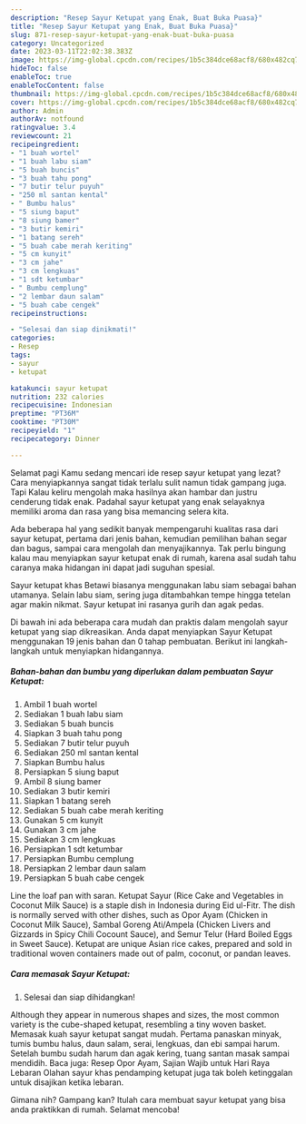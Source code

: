 ```yaml
---
description: "Resep Sayur Ketupat yang Enak, Buat Buka Puasa}"
title: "Resep Sayur Ketupat yang Enak, Buat Buka Puasa}"
slug: 871-resep-sayur-ketupat-yang-enak-buat-buka-puasa
category: Uncategorized
date: 2023-03-11T22:02:38.383Z
image: https://img-global.cpcdn.com/recipes/1b5c384dce68acf8/680x482cq70/sayur-ketupat-foto-resep-utama.jpg
hideToc: false
enableToc: true
enableTocContent: false
thumbnail: https://img-global.cpcdn.com/recipes/1b5c384dce68acf8/680x482cq70/sayur-ketupat-foto-resep-utama.jpg
cover: https://img-global.cpcdn.com/recipes/1b5c384dce68acf8/680x482cq70/sayur-ketupat-foto-resep-utama.jpg
author: Admin
authorAv: notfound
ratingvalue: 3.4
reviewcount: 21
recipeingredient:
- "1 buah wortel"
- "1 buah labu siam"
- "5 buah buncis"
- "3 buah tahu pong"
- "7 butir telur puyuh"
- "250 ml santan kental"
- " Bumbu halus"
- "5 siung baput"
- "8 siung bamer"
- "3 butir kemiri"
- "1 batang sereh"
- "5 buah cabe merah keriting"
- "5 cm kunyit"
- "3 cm jahe"
- "3 cm lengkuas"
- "1 sdt ketumbar"
- " Bumbu cemplung"
- "2 lembar daun salam"
- "5 buah cabe cengek"
recipeinstructions:

- "Selesai dan siap dinikmati!"
categories:
- Resep
tags:
- sayur
- ketupat

katakunci: sayur ketupat 
nutrition: 232 calories
recipecuisine: Indonesian
preptime: "PT36M"
cooktime: "PT30M"
recipeyield: "1"
recipecategory: Dinner

---
```



Selamat pagi Kamu sedang mencari ide resep sayur ketupat yang lezat? Cara menyiapkannya sangat tidak terlalu sulit namun tidak gampang juga. Tapi Kalau keliru mengolah maka hasilnya akan hambar dan justru cenderung tidak enak. Padahal sayur ketupat yang enak selayaknya memiliki aroma dan rasa yang bisa memancing selera kita.


Ada beberapa hal yang sedikit banyak mempengaruhi kualitas rasa dari sayur ketupat, pertama dari jenis bahan, kemudian pemilihan bahan segar dan bagus, sampai cara mengolah dan menyajikannya. Tak perlu bingung kalau mau menyiapkan sayur ketupat enak di rumah, karena asal sudah tahu caranya maka hidangan ini dapat jadi suguhan spesial.

Sayur ketupat khas Betawi biasanya menggunakan labu siam sebagai bahan utamanya. Selain labu siam, sering juga ditambahkan tempe hingga tetelan agar makin nikmat. Sayur ketupat ini rasanya gurih dan agak pedas.


Di bawah ini ada beberapa cara mudah dan praktis dalam mengolah sayur ketupat yang siap dikreasikan. Anda dapat menyiapkan Sayur Ketupat menggunakan 19 jenis bahan dan 0 tahap pembuatan. Berikut ini langkah-langkah untuk menyiapkan hidangannya.

<!--inarticleads1-->

##### Bahan-bahan dan bumbu yang diperlukan dalam pembuatan Sayur Ketupat:

1. Ambil 1 buah wortel
1. Sediakan 1 buah labu siam
1. Sediakan 5 buah buncis
1. Siapkan 3 buah tahu pong
1. Sediakan 7 butir telur puyuh
1. Sediakan 250 ml santan kental
1. Siapkan  Bumbu halus
1. Persiapkan 5 siung baput
1. Ambil 8 siung bamer
1. Sediakan 3 butir kemiri
1. Siapkan 1 batang sereh
1. Sediakan 5 buah cabe merah keriting
1. Gunakan 5 cm kunyit
1. Gunakan 3 cm jahe
1. Sediakan 3 cm lengkuas
1. Persiapkan 1 sdt ketumbar
1. Persiapkan  Bumbu cemplung
1. Persiapkan 2 lembar daun salam
1. Persiapkan 5 buah cabe cengek


Line the loaf pan with saran. Ketupat Sayur (Rice Cake and Vegetables in Coconut Milk Sauce) is a staple dish in Indonesia during Eid ul-Fitr. The dish is normally served with other dishes, such as Opor Ayam (Chicken in Coconut Milk Sauce), Sambal Goreng Ati/Ampela (Chicken Livers and Gizzards in Spicy Chili Cocount Sauce), and Semur Telur (Hard Boiled Eggs in Sweet Sauce). Ketupat are unique Asian rice cakes, prepared and sold in traditional woven containers made out of palm, coconut, or pandan leaves. 

<!--inarticleads2-->

##### Cara memasak Sayur Ketupat:


1. Selesai dan siap dihidangkan!

Although they appear in numerous shapes and sizes, the most common variety is the cube-shaped ketupat, resembling a tiny woven basket. Memasak kuah sayur ketupat sangat mudah. Pertama panaskan minyak, tumis bumbu halus, daun salam, serai, lengkuas, dan ebi sampai harum. Setelah bumbu sudah harum dan agak kering, tuang santan masak sampai mendidih. Baca juga: Resep Opor Ayam, Sajian Wajib untuk Hari Raya Lebaran Olahan sayur khas pendamping ketupat juga tak boleh ketinggalan untuk disajikan ketika lebaran. 

Gimana nih? Gampang kan? Itulah cara membuat sayur ketupat yang bisa anda praktikkan di rumah. Selamat mencoba!
